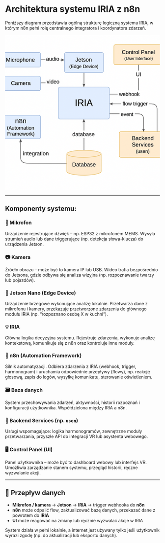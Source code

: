 # Architektura systemu IRIA z n8n

Poniższy diagram przedstawia ogólną strukturę logiczną systemu IRIA, w którym n8n pełni rolę centralnego integratora i koordynatora zdarzeń.

![Architektura IRIA](iria-n8n-architecture.png)

---

## Komponenty systemu:

### 🎤 Mikrofon
Urządzenie rejestrujące dźwięk – np. ESP32 z mikrofonem MEMS. Wysyła strumień audio lub dane triggerujące (np. detekcja słowa-klucza) do urządzenia Jetson.

### 📷 Kamera
Źródło obrazu – może być to kamera IP lub USB. Wideo trafia bezpośrednio do Jetsona, gdzie odbywa się analiza wizyjna (np. rozpoznawanie twarzy lub pojazdów).

### 🧠 Jetson Nano (Edge Device)
Urządzenie brzegowe wykonujące analizę lokalnie. Przetwarza dane z mikrofonu i kamery, przekazuje przetworzone zdarzenia do głównego modułu IRIA (np. “rozpoznano osobę X w kuchni”).

### 💡 IRIA
Główna logika decyzyjna systemu. Rejestruje zdarzenia, wykonuje analizę kontekstową, komunikuje się z n8n oraz kontroluje inne moduły.

### 🔁 n8n (Automation Framework)
Silnik automatyzacji. Odbiera zdarzenia z IRIA (webhook, trigger, harmonogram) i uruchamia odpowiednie przepływy (flowy), np. reakcję głosową, zapis do logów, wysyłkę komunikatu, sterowanie oświetleniem.

### 🗃️ Baza danych
System przechowywania zdarzeń, aktywności, historii rozpoznań i konfiguracji użytkownika. Współdzielona między IRIA a n8n.

### 🧩 Backend Services (np. `usen`)
Usługi wspomagające: logika harmonogramów, zewnętrzne moduły przetwarzania, przyszłe API do integracji VR lub asystenta webowego.

### 🖥️ Control Panel (UI)
Panel użytkownika – może być to dashboard webowy lub interfejs VR. Umożliwia zarządzanie stanem systemu, przegląd historii, ręczne wyzwalanie akcji.

---

## 📡 Przepływ danych

- **Mikrofon / kamera** → **Jetson** → **IRIA** → trigger webhooka do **n8n**
- **n8n** może odpalić flow, zaktualizować bazę danych, przekazać dane z powrotem do **IRIA**
- **UI** może reagować na zmiany lub ręcznie wyzwalać akcje w IRIA

System działa w pełni lokalnie, a internet jest używany tylko jeśli użytkownik wyrazi zgodę (np. do aktualizacji lub eksportu danych).
